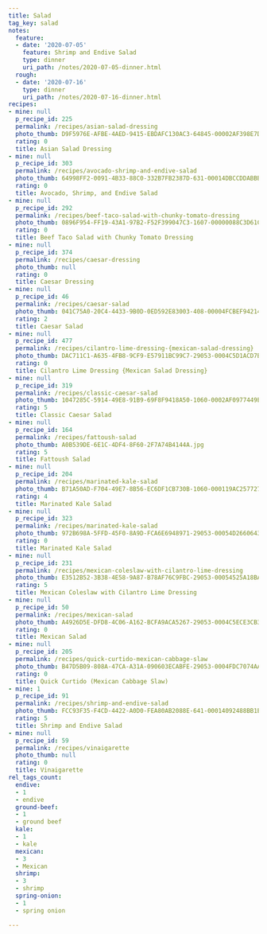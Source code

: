 ```yaml
---
title: Salad
tag_key: salad
notes:
  feature:
  - date: '2020-07-05'
    feature: Shrimp and Endive Salad
    type: dinner
    uri_path: /notes/2020-07-05-dinner.html
  rough:
  - date: '2020-07-16'
    type: dinner
    uri_path: /notes/2020-07-16-dinner.html
recipes:
- mine: null
  p_recipe_id: 225
  permalink: /recipes/asian-salad-dressing
  photo_thumb: D9F5976E-AFBE-4AED-9415-EBDAFC130AC3-64845-00002AF398E7D852.jpg
  rating: 0
  title: Asian Salad Dressing
- mine: null
  p_recipe_id: 303
  permalink: /recipes/avocado-shrimp-and-endive-salad
  photo_thumb: 64998FF2-0091-4B33-88C0-332B7FB2387D-631-00014DBCCDDABBB1.jpg
  rating: 0
  title: Avocado, Shrimp, and Endive Salad
- mine: null
  p_recipe_id: 292
  permalink: /recipes/beef-taco-salad-with-chunky-tomato-dressing
  photo_thumb: 0896F954-FF19-43A1-97B2-F52F399047C3-1607-00000088C3D61CAD.jpg
  rating: 0
  title: Beef Taco Salad with Chunky Tomato Dressing
- mine: null
  p_recipe_id: 374
  permalink: /recipes/caesar-dressing
  photo_thumb: null
  rating: 0
  title: Caesar Dressing
- mine: null
  p_recipe_id: 46
  permalink: /recipes/caesar-salad
  photo_thumb: 041C75A0-20C4-4433-9B0D-0ED592E83003-408-00004FCBEF942146.jpg
  rating: 2
  title: Caesar Salad
- mine: null
  p_recipe_id: 477
  permalink: /recipes/cilantro-lime-dressing-{mexican-salad-dressing}
  photo_thumb: DAC711C1-A635-4FB8-9CF9-E57911BC99C7-29053-0004C5D1ACD7BC40.jpg
  rating: 0
  title: Cilantro Lime Dressing {Mexican Salad Dressing}
- mine: null
  p_recipe_id: 319
  permalink: /recipes/classic-caesar-salad
  photo_thumb: 1047285C-5914-49E8-91B9-69F8F9418A50-1060-0002AF0977449E27.jpg
  rating: 5
  title: Classic Caesar Salad
- mine: null
  p_recipe_id: 164
  permalink: /recipes/fattoush-salad
  photo_thumb: A0B539DE-6E1C-4DF4-8F60-2F7A74B4144A.jpg
  rating: 5
  title: Fattoush Salad
- mine: null
  p_recipe_id: 204
  permalink: /recipes/marinated-kale-salad
  photo_thumb: B71A50AD-F704-49E7-8B56-EC6DF1CB730B-1060-000119AC2577274F.jpg
  rating: 4
  title: Marinated Kale Salad
- mine: null
  p_recipe_id: 323
  permalink: /recipes/marinated-kale-salad
  photo_thumb: 972B698A-5FFD-45F0-8A9D-FCA6E6948971-29053-00054D2660643987.jpg
  rating: 0
  title: Marinated Kale Salad
- mine: null
  p_recipe_id: 231
  permalink: /recipes/mexican-coleslaw-with-cilantro-lime-dressing
  photo_thumb: E3512B52-3B38-4E58-9A87-B78AF76C9FBC-29053-00054525A18BAD83.jpg
  rating: 5
  title: Mexican Coleslaw with Cilantro Lime Dressing
- mine: null
  p_recipe_id: 50
  permalink: /recipes/mexican-salad
  photo_thumb: A4926D5E-DFD8-4C06-A162-BCFA9ACA5267-29053-0004C5ECE3CB32B5.jpg
  rating: 0
  title: Mexican Salad
- mine: null
  p_recipe_id: 205
  permalink: /recipes/quick-curtido-mexican-cabbage-slaw
  photo_thumb: B47D5B09-808A-47CA-A31A-090603ECABFE-29053-0004FDC7074AAB8A.jpg
  rating: 0
  title: Quick Curtido (Mexican Cabbage Slaw)
- mine: 1
  p_recipe_id: 91
  permalink: /recipes/shrimp-and-endive-salad
  photo_thumb: FCC93F35-F4CD-4422-A0D0-FEA80AB2088E-641-00014092488BB1EA.jpg
  rating: 5
  title: Shrimp and Endive Salad
- mine: null
  p_recipe_id: 59
  permalink: /recipes/vinaigarette
  photo_thumb: null
  rating: 0
  title: Vinaigarette
rel_tags_count:
  endive:
  - 1
  - endive
  ground-beef:
  - 1
  - ground beef
  kale:
  - 1
  - kale
  mexican:
  - 3
  - Mexican
  shrimp:
  - 3
  - shrimp
  spring-onion:
  - 1
  - spring onion

---
```

